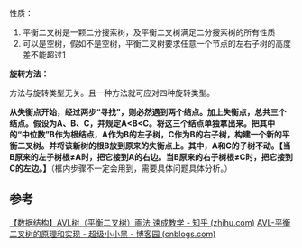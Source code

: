 性质：

1. 平衡二叉树是一颗二分搜索树，及平衡二叉树满足二分搜索树的所有性质
2. 可以是空树，假如不是空树，平衡二叉树要求任意一个节点的左右子树的高度差不能超过1

**旋转方法：**

方法与旋转类型无关。且一种方法就可应对四种旋转类型。

**从失衡点开始，经过两步“寻找”，则必然遇到两个结点。加上失衡点，总共三个结点。假设为A、B、C，并规定A<B<C。将这三个结点单独拿出来。把其中的“中位数”B作为根结点，A作为B的左子树，C作为B的右子树，构建一个新的平衡二叉树。并将该新树的根B放到原来的失衡点上。其中，A和C的子树不动。【当B原来的左子树根≠A时，把它接到A的右边。当B原来的右子树根≠C时，把它接到C的左边。】**（框内步骤不一定会用到，需要具体问题具体分析。）

## 参考

[【数据结构】AVL树（平衡二叉树）画法 速成教学 - 知乎 (zhihu.com)](https://zhuanlan.zhihu.com/p/165939383)
[AVL-平衡二叉树的原理和实现 - 超级小小黑 - 博客园 (cnblogs.com)](https://www.cnblogs.com/hello-shf/p/11352071.html)